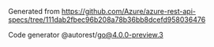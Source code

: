 Generated from https://github.com/Azure/azure-rest-api-specs/tree/111dab2fbec96b208a78b36bb8dcefd958036476

Code generator @autorest/go@4.0.0-preview.3
